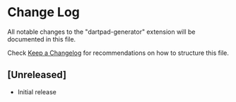 # Change Log

All notable changes to the "dartpad-generator" extension will be documented in this file.

Check [Keep a Changelog](http://keepachangelog.com/) for recommendations on how to structure this file.

## [Unreleased]

- Initial release